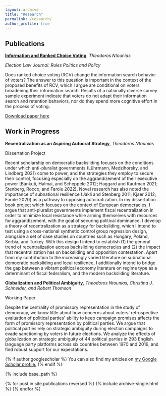 ```yaml
---
layout: archive
title: "Research"
permalink: /research/
author_profile: true
---
```


## Publications

[**Information and Ranked Choice Voting**](https://doi.org/10.1089/elj.2022.0052), _Theodoros Ntounias_

_Election Law Journal: Rules Politics and Policy_

Does ranked choice voting (RCV) change the information search behavior of voters? The answer to this question is important in the context of the proposed benefits of RCV, which I argue are conditional on voters broadening their information search. Results of a nationally diverse survey sample experiment indicate that voters do not adapt their information search and retention behaviors, nor do they spend more cognitive effort in the process of voting.

[Download paper here](http://tdounias.github.io/files/rcv_05_2023.pdf)

## Work in Progress

**Recentralization as an Aspiring Autocrat Strategy**, _Theodoros Ntounias_

Dissertation Project

Recent scholarship on democratic backsliding focuses on the conditions under which anti-pluralist governments (Lührmann, Medzihorsky, and Lindberg 2021) come to power, and the strategies they employ to secure their control, focusing especially on the aggrandizement of their executive power (Bánkuti, Halmai, and Scheppele 2012; Haggard and Kaufman 2021; Stenberg, Rocco, and Farole 2022). Novel research has also noted the importance of subnational resilience (Jakli and Stenberg 2011; Kjaer 2012; Farole 2020) as a pathway to opposing autocratization. In my dissertation book project which focuses on the context of European democracies, I argue that anti-pluralist governments implement fiscal recentralization in order to minimize local resistance while arming themselves with resources for aggrandizement, with the goal of securing political dominance. I develop a theory of recentralization as a strategy for backsliding, which I intend to test using a cross-national synthetic control group regression design, alongside a set of case studies on countries such as Hungary, Poland, Serbia, and Turkey. With this design I intend to establish (1) the general trend of recentralization across backsliding democracies and (2) the impact that recentralization has on backsliding and opposition contestation. Apart from my contribution to the increasingly varied literature on subnational democratic backsliding and local resilience, I additionally intend to bridge the gap between a vibrant political economy literature on regime type as a determinant of fiscal federalism, and the modern backsliding literature. 

**Globalization and Political Ambiguity**, _Theodoros Ntounias, Christina J. Schneider, and Robert Thomson_

Working Paper

Despite the centrality of promissory representation in the study of democracy, we know little about how concerns about voters' retrospective evaluation of political parties' ability to keep campaign promises affects the form of promissory representation by political parties. We argue that political parties rely on strategic ambiguity during election campaigns to evade sanctioning by voters in future elections. We analyze the effects of globalization on strategic ambiguity of 44 political parties in 293 English language party platforms across six countries between 1970 and 2019, and find robust support for our expectations. 

{% if author.googlescholar %}
  You can also find my articles on <u><a href="{{author.googlescholar}}">my Google Scholar profile</a>.</u>
{% endif %}

{% include base_path %}

{% for post in site.publications reversed %}
  {% include archive-single.html %}
{% endfor %}
